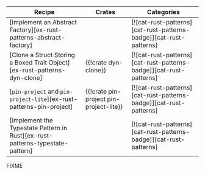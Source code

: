 | Recipe | Crates | Categories |
|--------|--------|------------|
| [Implement an Abstract Factory][ex-rust-patterns-abstract-factory] | | [![cat-rust-patterns][cat-rust-patterns-badge]][cat-rust-patterns] |
| [Clone a Struct Storing a Boxed Trait Object][ex-rust-patterns-dyn-clone] | {{!crate dyn-clone}} | [![cat-rust-patterns][cat-rust-patterns-badge]][cat-rust-patterns] |
| [`pin-project` and `pin-project-lite`][ex-rust-patterns-pin-project] | {{!crate pin-project pin-project-lite}} | [![cat-rust-patterns][cat-rust-patterns-badge]][cat-rust-patterns] |
| [Implement the Typestate Pattern in Rust][ex-rust-patterns-typestate-pattern] | | [![cat-rust-patterns][cat-rust-patterns-badge]][cat-rust-patterns] |

<div class="hidden">
FIXME
</div>

